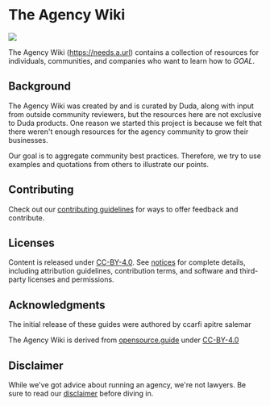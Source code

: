 # The Agency Wiki

<img src="https://lirp-cdn.multiscreensite.com/cc407b53/dms3rep/multi/opt/ecommerce-trends-holiday-2020-cover-880w.png">

The Agency Wiki (https://needs.a.url) contains a collection of resources for individuals, communities, and companies who want to learn how to *GOAL*.

## Background
The Agency Wiki was created by and is curated by Duda, along with input from outside community reviewers, but the resources here are not exclusive to Duda products. One reason we started this project is because we felt that there weren't enough resources for the agency community to grow their businesses.

Our goal is to aggregate community best practices. Therefore, we try to use examples and quotations from others to illustrate our points.

## Contributing

Check out our [contributing guidelines](/CONTRIBUTING.md) for ways to offer feedback and contribute.

## Licenses

Content is released under [CC-BY-4.0](https://creativecommons.org/licenses/by/4.0/). See [notices](notices.md) for complete details, including attribution guidelines, contribution terms, and software and third-party licenses and permissions.

## Acknowledgments

The initial release of these guides were authored by ccarfi apitre salemar

The Agency Wiki is derived from [opensource.guide](https://opensource.guide) under [CC-BY-4.0](https://creativecommons.org/licenses/by/4.0/) 

## Disclaimer
While we've got advice about running an agency, we're not lawyers. Be sure to read our [disclaimer](notices.md#legal-disclaimer) before diving in.
